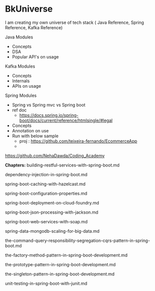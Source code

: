 # BkUniverse
I am creating my own universe of tech stack ( Java Reference, Spring Reference, Kafka Reference)

Java Modules
  - Concepts
  - DSA
  - Popular API's on usage

Kafka Modules
  - Concepts
  - Internals
  - APIs on usage
  
Spring Modules
  - Spring vs Spring mvc vs Spring boot
  - ref doc
      - https://docs.spring.io/spring-boot/docs/current/reference/htmlsingle/#legal
  - Concepts
  - Annotation on use
  - Run with below sample
    - proj : https://github.com/teixeira-fernando/EcommerceApp
    - 
https://github.com/NehaDawda/Coding_Academy

**Chapters:**
building-restful-services-with-spring-boot.md

dependency-injection-in-spring-boot.md

spring-boot-caching-with-hazelcast.md

spring-boot-configuration-properties.md

spring-boot-deployment-on-cloud-foundry.md

spring-boot-json-processing-with-jackson.md

spring-boot-web-services-with-soap.md

spring-data-mongodb-scaling-for-big-data.md

the-command-query-responsibility-segregation-cqrs-pattern-in-spring-boot.md

the-factory-method-pattern-in-spring-boot-development.md

the-prototype-pattern-in-spring-boot-development.md

the-singleton-pattern-in-spring-boot-development.md

unit-testing-in-spring-boot-with-junit.md
